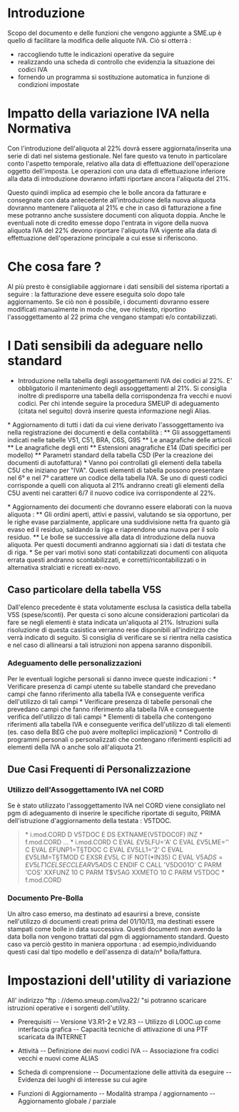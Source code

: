 # Introduzione
Scopo del documento e delle funzioni che vengono aggiunte a SME.up è quello di facilitare la modifica delle aliquote IVA.
Ciò si otterrà : 
- raccogliendo tutte le indicazioni operative da seguire
- realizzando una scheda di controllo che evidenzia la situazione dei codici IVA
- fornendo un programma si sostituzione automatica in funzione di condizioni impostate

# Impatto della variazione IVA nella Normativa
Con l'introduzione dell'aliquota al 22% dovrà essere aggiornata/inserita una serie di dati nel sistema gestionale.
Nel fare questo va tenuto in particolare conto l'aspetto temporale, relativo alla data di effettuazione dell'operazione oggetto dell'imposta.
Le operazioni con una data di effettuazione inferiore alla data di introduzione dovranno infatti riportare ancora l'aliquota del 21%.

 Questo quindi implica ad esempio che le bolle ancora da fatturare e consegnate con data antecedente all'introduzione della nuova aliquota dovranno mantenere l'aliquota al 21% e che in caso di fatturazione a fine mese potranno anche sussistere documenti con aliquota doppia. Anche le eventuali note di credito emesse dopo l'entrata in vigore della nuova aliquota IVA del 22% devono riportare l'aliquota IVA vigente alla data di effettuazione dell'operazione principale a cui esse si riferiscono.

# Che cosa fare ?
 Al più presto è consigliabile aggiornare i dati sensibili del sistema riportati a seguire :  la fatturazione deve essere eseguita solo dopo tale aggiornamento.
 Se ciò non è possibile, i documenti dovranno essere modificati manualmente in modo che, ove richiesto, riportino l'assoggettamento al 22 prima che vengano stampati e/o contabilizzati.

# I Dati sensibili da adeguare nello standard
-  Introduzione nella tabella degli assoggettamenti IVA dei codici al 22%.
 E' obbligatorio il mantenimento degli assoggettamenti al 21%. Si consiglia inoltre di predisporre una tabella della corrispondenza fra vecchi e nuovi codici. Per chi intende seguire la procedura SMEUP di adeguamento (citata nel seguito) dovrà inserire questa informazione negli Alias.

 \* Aggiornamento di tutti i dati da cui viene derivato l'assoggettamento iva nella registrazione dei
 documenti e della contabilità : 
 \*\* Gli assoggettamenti indicati nelle tabelle V51, C51, BRA, C6S, G9S
 \*\* Le anagrafiche delle articoli
 \*\* Le anagrafiche degli enti
 \*\* Estensioni anagrafiche £14 (Dati specifici per modello)
 \*\* Parametri standard della tabella C5D (Per la creazione dei documenti di autofattura)
 \* Vanno poi controllati gli elementi della tabella C5U che iniziano per "IVA". Questi elementi di tabella possono presentare nel 6° e nel 7° carattere un codice della tabella IVA. Se uno di questi codici corrisponde a quelli con aliquota al 21% andranno creati gli elementi della C5U aventi nei caratteri 6/7 il nuovo codice iva corrispondente al 22%.

 \* Aggiornamento dei documenti che dovranno essere elaborati con la nuova aliquota : 
 \*\* Gli ordini aperti, attivi e passivi, valutando se sia opportuno, per le righe evase parzialmente, applicare una suddivisione netta fra quanto già evaso ed il residuo, saldando la riga e riaprendone una nuova per il solo residuo.
 \*\* Le bolle se successive alla data di introduzione della nuova aliquota. Per questi documenti andranno aggiornati sia i dati di testata che di riga.
 \* Se per vari motivi sono stati contabilizzati documenti con aliquota errata questi andranno scontabilizzati, e corretti/ricontabilizzati o in alternativa stralciati e ricreati ex-novo.

## Caso particolare della tabella V5S
Dall'elenco precedente è stata volutamente esclusa la casistica della tabella V5S (spese/sconti). Per questa ci sono alcune considerazioni particolari da fare se negli elementi è stata indicata un'aliquota al 21%. Istruzioni sulla risoluzione di questa casistica verranno rese disponibili all'indirizzo che verrà indicato di seguito. Si consiglia di verificare se si rientra nella casistica e nel caso di allinearsi a tali istruzioni non appena saranno disponibili.

### Adeguamento delle personalizzazioni
Per le eventuali logiche personali si danno invece queste indicazioni : 
 \* Verificare presenza di campi utente su tabelle standard che prevedano campi che fanno riferimento alla tabella IVA e conseguente verifica dell'utilizzo di tali campi
 \* Verificare presenza di tabelle personali che prevedano campi che fanno riferimento alla tabella IVA e conseguente verifica dell'utilizzo di tali campi
 \* Elementi di tabella che contengono riferimenti alla tabella IVA e conseguente verifica dell'utilizzo di tali elementi (es. caso della B£G che può avere molteplici implicazioni)
 \* Controllo di programmi personali o personalizzati che contengano riferimenti espliciti ad elementi della IVA o anche solo all'aliquota 21.

## Due Casi Frequenti di Personalizzazione

### Utilizzo dell'Assoggettamento IVA nel CORD
Se è stato utilizzato l'assoggettamento IVA nel CORD viene consigliato nel pgm di adeguamento di inserire le specifiche riportate di seguito, PRIMA dell'istruzione d'aggiornamento della testata :  V5TDOC.

> \* i.mod.CORD
D V5TDOC        E DS                  EXTNAME(V5TDOC0F) INZ
 \* f.mod.CORD
...
 \* i.mod.CORD
C                   EVAL      £V5LFU='A'
C                   EVAL      £V5LME=''
C                   EVAL      £FUNP1=T§TDOC
C                   EVAL      £V5LL1='2'
C                   EVAL      £V5LIM=T§TMOD
C                   EXSR      £V5L
C                   IF        NOT(\*IN35)
C                   EVAL      V5A$DS=£V5LT1
C                   ELSE
C                   CLEAR                   V5A$DS
C                   ENDIF
C                   CALL      'V5DO01O'
C                   PARM      'COS'         XXFUNZ           10
C                   PARM      T$V5AG        XXMETO           10
C                   PARM                    V5TDOC
 \* f.mod.CORD


### Documento Pre-Bolla
Un altro caso emerso, ma destinato ad esaurirsi a breve, consiste nell'utilizzo di documenti creati prima del 01/10/13, ma destinati essere stampati come bolle in data successiva. Questi documenti non avendo la data bolla non vengono trattati dal pgm di aggiornamento standard. Questo caso va perciò gestito in maniera opportuna :  ad esempio,individuando questi casi dal tipo modello e dell'assenza di data/n° bolla/fattura.

# Impostazioni dell'utility di variazione
All' indirizzo "ftp : //demo.smeup.com/iva22/ "si potranno scaricare istruzioni operative e i sorgenti  dell'utility.

- Prerequisiti
-- Versione V3.R1-2 e V2.R3
-- Utilizzo di LOOC.up come interfaccia grafica
-- Capacità tecniche di attivazione di una PTF scaricata da INTERNET

- Attività
-- Definizione dei nuovi codici IVA
-- Associazione fra codici vecchi e nuovi come ALIAS

- Scheda di comprensione
-- Documentazione delle attività da eseguire
-- Evidenza dei luoghi di interesse su cui agire

- Funzioni di Aggiornamento
-- Modalità strampa / aggiornamento
-- Aggiornamento globale / parziale

